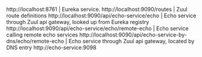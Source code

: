 http://localhost:8761 | Eureka service.
http://localhost:9090/routes | Zuul route definitions
http://localhost:9090/api/echo-service/echo | Echo service through Zuul api gateway, looked up from Eureka registry
http://localhost:9090/api/echo-service/echo/remote-echo | Echo service calling remote echo services
http://localhost:9090/api/echo-service-by-dns/echo/remote-echo | Echo service through Zuul api gateway, located by DNS entry http://echo-service:9098 